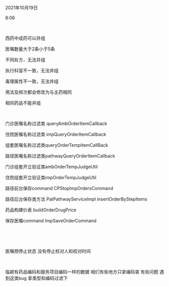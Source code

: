  

2021年10月19日

8:06

 

西药中成药可以并组

医嘱数量大于2条小于5条

不同处方，无法并组

执行科室不一致，无法并组

毒理属性不一致，无法并组

用法及频次都会修改为与主药相同

相同药品不能并组

 

门诊医嘱名称过滤类 queryAmbOrderItemCallback

住院医嘱名称过滤类 impQueryOrderItemCallback

组套医嘱名称过滤类queryOrderTempItemCallBack

路径医嘱名称过滤类pathwayQueryOrderItemCallback

门诊组套开立验证类ambOrderTempJudgeUtil

住院组套开立验证类impOrderTempJudgeUtil

路径前台保存command CPStopImpOrdersCommand

路径后台保存类方法 PatPathwayServiceImpl insertOrderByStepItems

药品构建价表 buildOrderDrugPrice

保存医嘱command ImpSaveOrderCommand

 

 

医嘱预停止状态 没有停止校对人和校对时间

 

临颍有药品编码和服务项目编码一样的数据 咱们有些地方只拿编码查 有些问题 遇到这类bug 拿类型和编码过滤下
